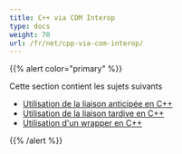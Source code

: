 ```yaml
---
title: C++ via COM Interop
type: docs
weight: 70
url: /fr/net/cpp-via-com-interop/
---
```


{{% alert color="primary" %}}

Cette section contient les sujets suivants

- [Utilisation de la liaison anticipée en C++](/pdf/fr/net/using-early-binding-in-cpp/)
- [Utilisation de la liaison tardive en C++](/pdf/fr/net/using-late-binding-in-cpp/)
- [Utilisation d'un wrapper en C++](/pdf/fr/net/using-wrapper-in-cpp/)

{{% /alert %}}
